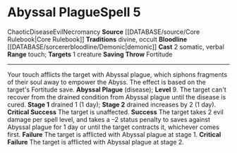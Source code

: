 ﻿---
actions: '[two-actions]'
area: null
bloodline: '[[DATABASE/sorcererbloodline/Demonic|Demonic]]'
component:
- Somatic
- Verbal
cost: null
deity: null
domain: null
duration: null
element: null
heighten: null
heighten_level: '5'
id: '1'
lesson: null
level: '5'
mystery: null
name: Abyssal Plague
patron_theme: null
range: touch
rarity: Common
requirement: null
rus_type_level: null
saving_throw: Fortitude
school: Necromancy
source: '[[DATABASE/source/Core Rulebook|Core Rulebook]]'
target: 1 creature
tradition:
- Divine
- Occult
trait:
- '[[DATABASE/trait/Chaotic|Chaotic]]'
- '[[DATABASE/trait/Disease|Disease]]'
- '[[DATABASE/trait/Evil|Evil]]'
- '[[DATABASE/trait/Necromancy|Necromancy]]'
trigger: null
type: Spell

---
# Abyssal Plague<span class="item-type">Spell 5</span>

<span class="item-trait">Chaotic</span><span class="item-trait">Disease</span><span class="item-trait">Evil</span><span class="item-trait">Necromancy</span>
**Source** [[DATABASE/source/Core Rulebook|Core Rulebook]] 
**Traditions** divine, occult
**Bloodline** [[DATABASE/sorcererbloodline/Demonic|demonic]]
**Cast** <span class="action-icon">2</span> somatic, verbal
**Range** touch; **Targets** 1 creature
**Saving Throw** Fortitude

---
Your touch afflicts the target with Abyssal plague, which siphons fragments of their soul away to empower the Abyss. The effect is based on the target's Fortitude save.
**Abyssal Plague** (disease); **Level** 9. The target can't recover from the drained condition from Abyssal plague until the disease is cured. **Stage 1** drained 1 (1 day); **Stage 2** drained increases by 2 (1 day).
**Critical Success** The target is unaffected.
**Success** The target takes 2 evil damage per spell level, and takes a –2 status penalty to saves against Abyssal plague for 1 day or until the target contracts it, whichever comes first.
**Failure** The target is afflicted with Abyssal plague at stage 1.
**Critical Failure** The target is afflicted with Abyssal plague at stage 2.